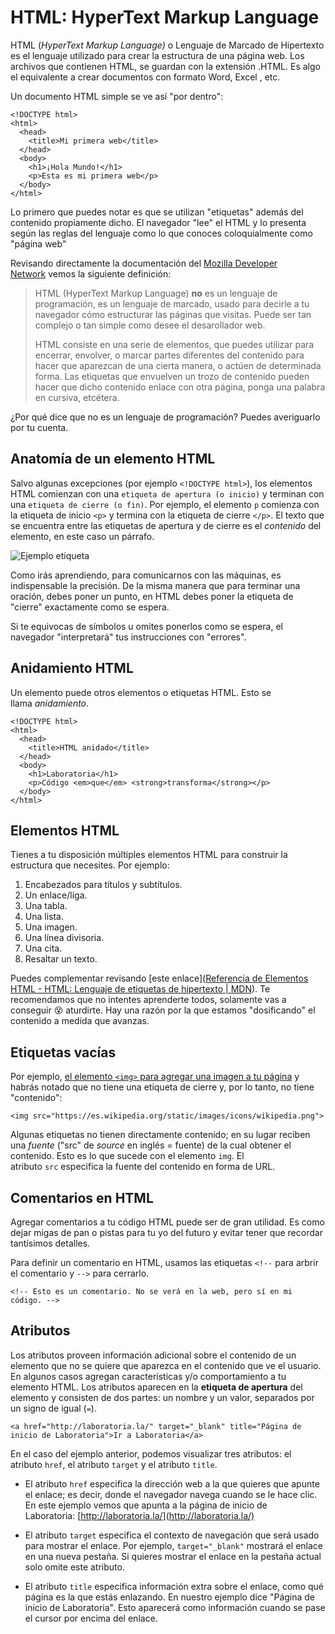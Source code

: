 # HTML: HyperText Markup Language

HTML (*HyperText Markup Language)* o Lenguaje de Marcado de Hipertexto es el lenguaje utilizado para crear la estructura de una página web. Los archivos que contienen HTML, se guardan con la extensión .HTML. Es algo el equivalente a crear documentos con formato Word, Excel , etc.

Un documento HTML simple se ve así "por dentro":

```
<!DOCTYPE html>
<html>
  <head>
    <title>Mi primera web</title>
  </head>
  <body>
    <h1>¡Hola Mundo!</h1>
    <p>Esta es mi primera web</p>
  </body>
</html>
```

Lo primero que puedes notar es que se utilizan "etiquetas" además del contenido propiamente dicho. El navegador "lee" el HTML y lo presenta según las reglas del lenguaje como lo que conoces coloquialmente como "página web" 

Revisando directamente la documentación del [Mozilla Developer Network](https://developer.mozilla.org/es/docs/Learn/HTML/Introduccion_a_HTML/iniciar) vemos la siguiente definición:

> HTML (HyperText Markup Language) **no** es un lenguaje de programación, es un lenguaje de marcado, usado para decirle a tu navegador cómo estructurar las páginas que visitas. Puede ser tan complejo o tan simple como desee el desarollador web.
> 
> HTML consiste en una serie de elementos, que puedes utilizar para encerrar, envolver, o marcar partes diferentes del contenido para hacer que aparezcan de una cierta manera, o actúen de determinada forma. Las etiquetas que envuelven un trozo de contenido pueden hacer que dicho contenido enlace con otra página, ponga una palabra en cursiva, etcétera.

¿Por qué dice que no es un lenguaje de programación? Puedes averiguarlo por tu cuenta.

## Anatomía de un elemento HTML

Salvo algunas excepciones (por ejemplo `<!DOCTYPE html>`), los elementos HTML comienzan con una `etiqueta de apertura (o inicio)` y terminan con una `etiqueta de cierre (o fin)`. Por ejemplo, el elemento `p` comienza con la etiqueta de inicio `<p>` y termina con la etiqueta de cierre `</p>`. El texto que se encuentra entre las etiquetas de apertura y de cierre es el *contenido* del elemento, en este caso un párrafo.

![Ejemplo etiqueta](https://user-images.githubusercontent.com/25906896/39716065-df4e7158-51f4-11e8-9a4c-90f1e82bcd09.png)

Como irás aprendiendo, para comunicarnos con las máquinas, es indispensable la precisión. De la misma manera que para terminar una oración, debes poner un punto, en HTML debes poner la etiqueta de "cierre" exactamente como se espera. 

Si te equivocas de símbolos u omites ponerlos como se espera, el navegador "interpretará" tus instrucciones con "errores". 

## Anidamiento HTML

Un elemento puede otros elementos o etiquetas HTML. Esto se llama *anidamiento*.

```
<!DOCTYPE html>
<html>
  <head>
    <title>HTML anidado</title>
  </head>
  <body>
    <h1>Laboratoria</h1>
    <p>Código <em>que</em> <strong>transforma</strong></p>
  </body>
</html>
```

## Elementos HTML

Tienes a tu disposición múltiples elementos HTML para construir la estructura que necesites. Por ejemplo:

1. Encabezados para títulos y subtítulos.
2. Un enlace/liga.
3. Una tabla.
4. Una lista.
5. Una imagen.
6. Una línea divisoria.
7. Una cita.
8. Resaltar un texto.

Puedes complementar revisando [este enlace]([Referencia de Elementos HTML - HTML: Lenguaje de etiquetas de hipertexto | MDN](https://developer.mozilla.org/es/docs/Web/HTML/Element)). Te recomendamos que no intentes aprenderte todos, solamente vas a conseguir :dizzy_face: aturdirte. Hay una razón por la que estamos "dosificando" el contenido a medida que avanzas. 

## Etiquetas vacías

Por ejemplo, [el elemento `<img>` para agregar una imagen a tu página](https://developer.mozilla.org/es/docs/Web/HTML/Elemento/img) y habrás notado que no tiene una etiqueta de cierre y, por lo tanto, no tiene "contenido":

```
<img src="https://es.wikipedia.org/static/images/icons/wikipedia.png">
```

Algunas etiquetas no tienen directamente contenido; en su lugar reciben una *fuente* ("src" de *source* en inglés = fuente) de la cual obtener el contenido. Esto es lo que sucede con el elemento `img`. El atributo `src` especifica la fuente del contenido en forma de URL.

## Comentarios en HTML

Agregar comentarios a tu código HTML puede ser de gran utilidad. Es como dejar migas de pan o pistas para tu yo del futuro y evitar tener que recordar tantísimos detalles. 

Para definir un comentario en HTML, usamos las etiquetas `<!--` para arbrir el comentario y `-->` para cerrarlo.

```
<!-- Esto es un comentario. No se verá en la web, pero sí en mi código. -->
```

## Atributos

Los atributos proveen información adicional sobre el contenido de un elemento que no se quiere que aparezca en el contenido que ve el usuario. En algunos casos agregan características y/o comportamiento a tu elemento HTML. Los atributos aparecen en la **etiqueta de apertura** del elemento y consisten de dos partes: un nombre y un valor, separados por un signo de igual (`=`).

```
<a href="http://laboratoria.la/" target="_blank" title="Página de inicio de Laboratoria">Ir a Laboratoria</a>
```

En el caso del ejemplo anterior, podemos visualizar tres atributos: el atributo `href`, el atributo `target` y el atributo `title`.

- El atributo `href` especifica la dirección web a la que quieres que apunte el enlace; es decir, donde el navegador navega cuando se le hace clic. En este ejemplo vemos que apunta a la página de inicio de Laboratoria: [http://laboratoria.la/](http://laboratoria.la/)

- El atributo `target` especifica el contexto de navegación que será usado para mostrar el enlace. Por ejemplo, `target="_blank"` mostrará el enlace en una nueva pestaña. Si quieres mostrar el enlace en la pestaña actual solo omite este atributo.

- El atributo `title` especifica información extra sobre el enlace, como qué página es la que estás enlazando. En nuestro ejemplo dice "Página de inicio de Laboratoria". Esto aparecerá como información cuando se pase el cursor por encima del enlace.
